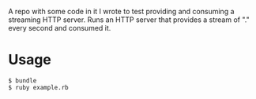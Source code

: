 A repo with some code in it I wrote to test providing and consuming a streaming HTTP server. Runs an HTTP server that provides a stream of "." every second and consumed it.

# Usage

    $ bundle
    $ ruby example.rb
